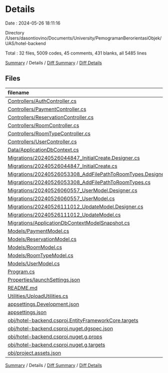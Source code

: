 # Details

Date : 2024-05-26 18:11:16

Directory /Users/dasontiovino/Documents/University/PemogramanBerorientasiObjek/UAS/hotel-backend

Total : 32 files,  5009 codes, 45 comments, 431 blanks, all 5485 lines

[Summary](results.md) / Details / [Diff Summary](diff.md) / [Diff Details](diff-details.md)

## Files
| filename | language | code | comment | blank | total |
| :--- | :--- | ---: | ---: | ---: | ---: |
| [Controllers/AuthController.cs](/Controllers/AuthController.cs) | C# | 40 | 0 | 9 | 49 |
| [Controllers/PaymentController.cs](/Controllers/PaymentController.cs) | C# | 72 | 2 | 12 | 86 |
| [Controllers/ReservationController.cs](/Controllers/ReservationController.cs) | C# | 114 | 0 | 24 | 138 |
| [Controllers/RoomController.cs](/Controllers/RoomController.cs) | C# | 119 | 4 | 18 | 141 |
| [Controllers/RoomTypeController.cs](/Controllers/RoomTypeController.cs) | C# | 113 | 5 | 20 | 138 |
| [Controllers/UserController.cs](/Controllers/UserController.cs) | C# | 105 | 0 | 21 | 126 |
| [Data/ApplicationDbContext.cs](/Data/ApplicationDbContext.cs) | C# | 49 | 10 | 14 | 73 |
| [Migrations/20240526044847_InitialCreate.Designer.cs](/Migrations/20240526044847_InitialCreate.Designer.cs) | C# | 83 | 2 | 26 | 111 |
| [Migrations/20240526044847_InitialCreate.cs](/Migrations/20240526044847_InitialCreate.cs) | C# | 69 | 3 | 8 | 80 |
| [Migrations/20240526053308_AddFilePathToRoomTypes.Designer.cs](/Migrations/20240526053308_AddFilePathToRoomTypes.Designer.cs) | C# | 85 | 2 | 27 | 114 |
| [Migrations/20240526053308_AddFilePathToRoomTypes.cs](/Migrations/20240526053308_AddFilePathToRoomTypes.cs) | C# | 53 | 3 | 7 | 63 |
| [Migrations/20240526060557_UserModel.Designer.cs](/Migrations/20240526060557_UserModel.Designer.cs) | C# | 116 | 2 | 37 | 155 |
| [Migrations/20240526060557_UserModel.cs](/Migrations/20240526060557_UserModel.cs) | C# | 40 | 3 | 4 | 47 |
| [Migrations/20240526111012_UpdateModel.Designer.cs](/Migrations/20240526111012_UpdateModel.Designer.cs) | C# | 180 | 2 | 61 | 243 |
| [Migrations/20240526111012_UpdateModel.cs](/Migrations/20240526111012_UpdateModel.cs) | C# | 124 | 3 | 20 | 147 |
| [Migrations/ApplicationDbContextModelSnapshot.cs](/Migrations/ApplicationDbContextModelSnapshot.cs) | C# | 178 | 1 | 61 | 240 |
| [Models/PaymentModel.cs](/Models/PaymentModel.cs) | C# | 18 | 0 | 6 | 24 |
| [Models/ReservationModel.cs](/Models/ReservationModel.cs) | C# | 28 | 0 | 12 | 40 |
| [Models/RoomModel.cs](/Models/RoomModel.cs) | C# | 28 | 0 | 7 | 35 |
| [Models/RoomTypeModel.cs](/Models/RoomTypeModel.cs) | C# | 16 | 0 | 7 | 23 |
| [Models/UserModel.cs](/Models/UserModel.cs) | C# | 29 | 0 | 9 | 38 |
| [Program.cs](/Program.cs) | C# | 28 | 3 | 12 | 43 |
| [Properties/launchSettings.json](/Properties/launchSettings.json) | JSON | 41 | 0 | 1 | 42 |
| [README.md](/README.md) | Markdown | 1 | 0 | 1 | 2 |
| [Utilities/UploadUtilities.cs](/Utilities/UploadUtilities.cs) | C# | 18 | 0 | 4 | 22 |
| [appsettings.Development.json](/appsettings.Development.json) | JSON | 8 | 0 | 1 | 9 |
| [appsettings.json](/appsettings.json) | JSON | 9 | 0 | 1 | 10 |
| [obj/hotel-backend.csproj.EntityFrameworkCore.targets](/obj/hotel-backend.csproj.EntityFrameworkCore.targets) | XML | 28 | 0 | 1 | 29 |
| [obj/hotel-backend.csproj.nuget.dgspec.json](/obj/hotel-backend.csproj.nuget.dgspec.json) | JSON | 104 | 0 | 0 | 104 |
| [obj/hotel-backend.csproj.nuget.g.props](/obj/hotel-backend.csproj.nuget.g.props) | XML | 26 | 0 | 0 | 26 |
| [obj/hotel-backend.csproj.nuget.g.targets](/obj/hotel-backend.csproj.nuget.g.targets) | XML | 9 | 0 | 0 | 9 |
| [obj/project.assets.json](/obj/project.assets.json) | JSON | 3,078 | 0 | 0 | 3,078 |

[Summary](results.md) / Details / [Diff Summary](diff.md) / [Diff Details](diff-details.md)